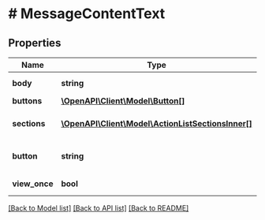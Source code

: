 # # MessageContentText

## Properties

Name | Type | Description | Notes
------------ | ------------- | ------------- | -------------
**body** | **string** | Message text |
**buttons** | [**\OpenAPI\Client\Model\Button[]**](Button.md) |  | [optional]
**sections** | [**\OpenAPI\Client\Model\ActionListSectionsInner[]**](ActionListSectionsInner.md) | Section of the message | [optional]
**button** | **string** | Button text for list of message | [optional]
**view_once** | **bool** | Is view once | [optional]

[[Back to Model list]](../../README.md#models) [[Back to API list]](../../README.md#endpoints) [[Back to README]](../../README.md)
